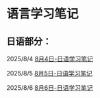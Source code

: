 # 语言学习笔记

## 日语部分：

2025/8/4 [8月4日-日语学习笔记](https://github.com/kair998/Language/blob/main/84.md)

2025/8/5 [8月5日-日语学习笔记](https://github.com/kair998/Language/blob/main/85.md)

2025/8/6 [8月6日-日语学习笔记](https://github.com/kair998/Language/blob/main/86.md)

